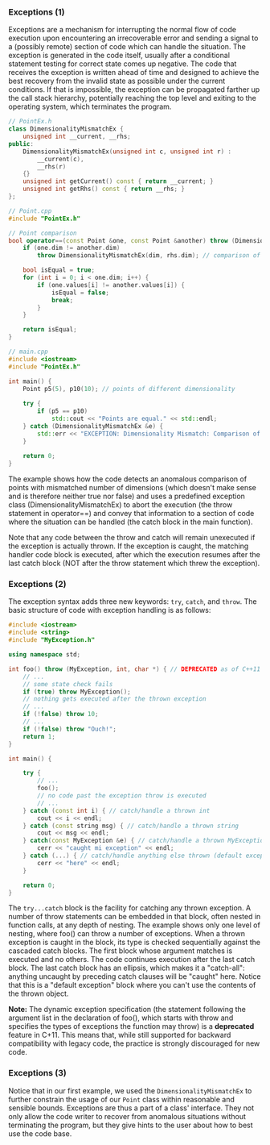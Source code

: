 ### Exceptions (1)

Exceptions are a mechanism for interrupting the normal flow of code execution upon encountering an irrecoverable error and sending a signal to a (possibly remote) section of code which can handle the situation. The exception is generated in the code itself, usually after a conditional statement testing for correct state comes up negative. The code that receives the exception is written ahead of time and designed to achieve the best recovery from the invalid state as possible under the current conditions. If that is impossible, the exception can be propagated farther up the call stack hierarchy, potentially reaching the top level and exiting to the operating system, which terminates the program.

```c++
// PointEx.h
class DimensionalityMismatchEx {
    unsigned int __current, __rhs;
public:
    DimensionalityMismatchEx(unsigned int c, unsigned int r) :
        __current(c),
        __rhs(r)
    {}
    unsigned int getCurrent() const { return __current; }
    unsigned int getRhs() const { return __rhs; }
};

// Point.cpp
#include "PointEx.h"

// Point comparison
bool operator==(const Point &one, const Point &another) throw (DimensionalityMismatchEx) {
    if (one.dim != another.dim)
        throw DimensionalityMismatchEx(dim, rhs.dim); // comparison of points with different dimensionality is undefined

    bool isEqual = true;
    for (int i = 0; i < one.dim; i++) {
        if (one.values[i] != another.values[i]) {
            isEqual = false;
            break;
        }
    }

    return isEqual;
}

// main.cpp
#include <iostream>
#include "PointEx.h"

int main() {
    Point p5(5), p10(10); // points of different dimensionality
    
    try {
        if (p5 == p10)
            std::cout << "Points are equal." << std::endl;
    } catch (DimensionalityMismatchEx &e) {
        std::err << "EXCEPTION: Dimensionality Mismatch: Comparison of points with different dimensionality (" << e.getCurrent() << ", " << e.getRhs() << ") is undefined!" << std::endl;
    }
    
    return 0;
}
```

The example shows how the code detects an anomalous comparison of points with mismatched number of dimensions (which doesn't make sense and is therefore neither true nor false) and uses a predefined exception class (DimensionalityMismatchEx) to abort the execution (the throw statement in operator==) and convey that information to a section of code where the situation can be handled (the catch block in the main function).

Note that any code between the throw and catch will remain unexecuted if the exception is actually thrown. If the exception is caught, the matching handler code block is executed, after which the execution resumes after the last catch block (NOT after the throw statement which threw the exception).

### Exceptions (2)

The exception syntax adds three new keywords: `try`, `catch`, and `throw`. The basic structure of code with exception handling is as follows:

```c++
#include <iostream>
#include <string>
#include "MyException.h"

using namespace std;

int foo() throw (MyException, int, char *) { // DEPRECATED as of C++11
    // ...
    // some state check fails
    if (true) throw MyException();
    // nothing gets executed after the thrown exception
    // ...
    if (!false) throw 10;
    // ...
    if (!false) throw "Ouch!";
    return 1;
}

int main() {

    try {
        // ...
        foo();
        // no code past the exception throw is executed
        // ...
    } catch (const int i) { // catch/handle a thrown int
        cout << i << endl;
    } catch (const string msg) { // catch/handle a thrown string
        cout << msg << endl;
    } catch(const MyException &e) { // catch/handle a thrown MyException
        cerr << "caught mi exception" << endl;
    } catch (...) { // catch/handle anything else thrown (default exception)
        cerr << "here" << endl;
    }

    return 0;
}
```

The `try...catch` block is the facility for catching any thrown exception. A number of throw statements can be embedded in that block, often nested in function calls, at any depth of nesting. The example shows only one level of nesting, where foo() can throw a number of exceptions. When a thrown exception is caught in the block, its type is checked sequentially against the cascaded catch blocks. The first block whose argument matches is executed and no others. The code continues execution after the last catch block. The last catch block has an ellipsis, which makes it a "catch-all": anything uncaught by preceding catch clauses will be "caught" here. Notice that this is a "default exception" block where you can't use the contents of the thrown object. 

**Note:** The dynamic exception specification (the statement following the argument list in the declaration of foo(), which starts with throw and specifies the types of exceptions the function may throw) is a **deprecated** feature in C+11. This means that, while still supported for backward compatibility with legacy code, the practice is strongly discouraged for new code.

### Exceptions (3)

Notice that in our first example, we used the `DimensionalityMismatchEx` to further constrain the usage of our `Point` class within reasonable and sensible bounds. Exceptions are thus a part of a class' interface. They not only allow the code writer to recover from anomalous situations without terminating the program, but they give hints to the user about how to best use the code base.
